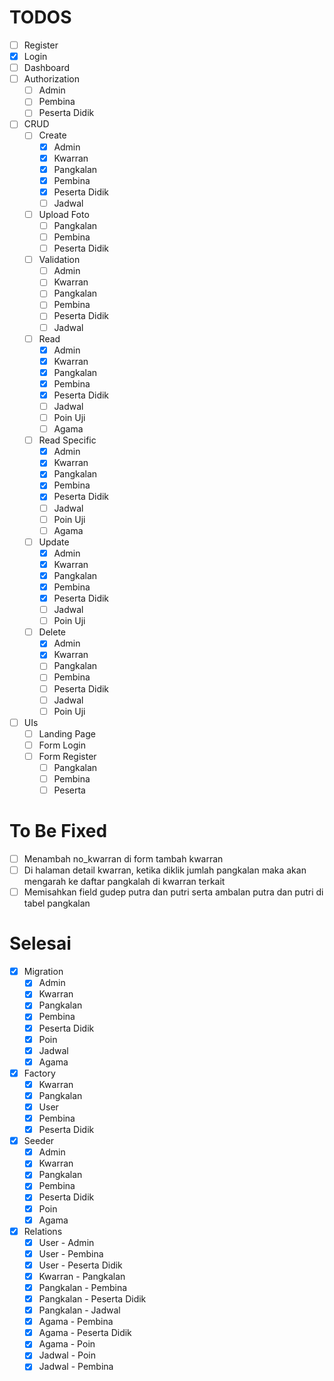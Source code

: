 # TODOS

- [ ] Register
- [x] Login
- [ ] Dashboard
- [ ] Authorization
  - [ ] Admin
  - [ ] Pembina
  - [ ] Peserta Didik
- [ ] CRUD
  - [ ] Create
    - [x] Admin
    - [x] Kwarran
    - [x] Pangkalan
    - [x] Pembina
    - [x] Peserta Didik
    - [ ] Jadwal
  - [ ] Upload Foto
    - [ ] Pangkalan
    - [ ] Pembina
    - [ ] Peserta Didik
  - [ ] Validation
    - [ ] Admin
    - [ ] Kwarran
    - [ ] Pangkalan
    - [ ] Pembina
    - [ ] Peserta Didik
    - [ ] Jadwal
  - [ ] Read
    - [x] Admin
    - [x] Kwarran
    - [x] Pangkalan
    - [x] Pembina
    - [x] Peserta Didik
    - [ ] Jadwal
    - [ ] Poin Uji
    - [ ] Agama
  - [ ] Read Specific
    - [x] Admin
    - [x] Kwarran
    - [x] Pangkalan
    - [x] Pembina
    - [x] Peserta Didik
    - [ ] Jadwal
    - [ ] Poin Uji
    - [ ] Agama
  - [ ] Update
    - [x] Admin
    - [x] Kwarran
    - [x] Pangkalan
    - [x] Pembina
    - [x] Peserta Didik
    - [ ] Jadwal
    - [ ] Poin Uji
  - [ ] Delete
    - [x] Admin
    - [x] Kwarran
    - [ ] Pangkalan
    - [ ] Pembina
    - [ ] Peserta Didik
    - [ ] Jadwal
    - [ ] Poin Uji
- [ ] UIs
  - [ ] Landing Page
  - [ ] Form Login
  - [ ] Form Register
    - [ ] Pangkalan
    - [ ] Pembina
    - [ ] Peserta

# To Be Fixed

- [ ] Menambah no_kwarran di form tambah kwarran
- [ ] Di halaman detail kwarran, ketika diklik jumlah pangkalan maka akan mengarah ke daftar pangkalah di kwarran terkait
- [ ] Memisahkan field gudep putra dan putri serta ambalan putra dan putri di tabel pangkalan

# Selesai

- [x] Migration
  - [x] Admin
  - [x] Kwarran
  - [x] Pangkalan
  - [x] Pembina
  - [x] Peserta Didik
  - [x] Poin
  - [x] Jadwal
  - [x] Agama
- [x] Factory
  - [x] Kwarran
  - [x] Pangkalan
  - [x] User
  - [x] Pembina
  - [x] Peserta Didik
- [x] Seeder
  - [x] Admin
  - [x] Kwarran
  - [x] Pangkalan
  - [x] Pembina
  - [x] Peserta Didik
  - [x] Poin
  - [x] Agama
- [x] Relations
  - [x] User - Admin
  - [x] User - Pembina
  - [x] User - Peserta Didik
  - [x] Kwarran - Pangkalan
  - [x] Pangkalan - Pembina
  - [x] Pangkalan - Peserta Didik
  - [x] Pangkalan - Jadwal
  - [x] Agama - Pembina
  - [x] Agama - Peserta Didik
  - [x] Agama - Poin
  - [x] Jadwal - Poin
  - [x] Jadwal - Pembina
